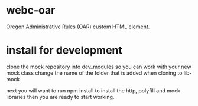 # webc-oar
Oregon Administrative Rules (OAR) custom HTML element.

# install for development
clone the mock repository into dev_modules so you can work with your new mock class
change the name of the folder that is added when cloning to lib-mock

next you will want to run npm install to install the http, polyfill and mock libraries 
then you are ready to start working.
